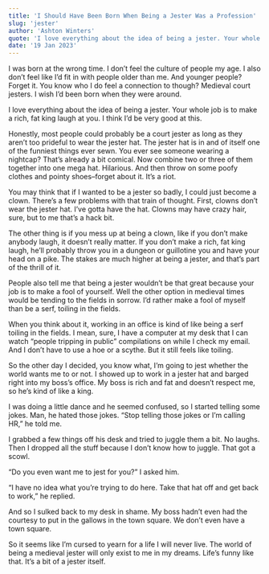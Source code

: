 ```yaml
---
title: 'I Should Have Been Born When Being a Jester Was a Profession'
slug: 'jester'
author: 'Ashton Winters'
quote: 'I love everything about the idea of being a jester. Your whole job is to make a rich, fat king laugh at you. I think I’d be very good at this.'
date: '19 Jan 2023'
---
```


I was born at the wrong time. I don’t feel the culture of people my age. I also don’t feel like I’d fit in with people older than me. And younger people? Forget it. You know who I do feel a connection to though? Medieval court jesters. I wish I’d been born when they were around.

I love everything about the idea of being a jester. Your whole job is to make a rich, fat king laugh at you. I think I’d be very good at this.

Honestly, most people could probably be a court jester as long as they aren’t too prideful to wear the jester hat. The jester hat is in and of itself one of the funniest things ever sewn. You ever see someone wearing a nightcap? That’s already a bit comical. Now combine two or three of them together into one mega hat. Hilarious. And then throw on some poofy clothes and pointy shoes–forget about it. It’s a riot.

You may think that if I wanted to be a jester so badly, I could just become a clown. There’s a few problems with that train of thought. First, clowns don’t wear the jester hat. I’ve gotta have the hat. Clowns may have crazy hair, sure, but to me that’s a hack bit.

The other thing is if you mess up at being a clown, like if you don’t make anybody laugh, it doesn’t really matter. If you don’t make a rich, fat king laugh, he’ll probably throw you in a dungeon or guillotine you and have your head on a pike. The stakes are much higher at being a jester, and that’s part of the thrill of it.

People also tell me that being a jester wouldn’t be that great because your job is to make a fool of yourself. Well the other option in medieval times would be tending to the fields in sorrow. I’d rather make a fool of myself than be a serf, toiling in the fields.

When you think about it, working in an office is kind of like being a serf toiling in the fields. I mean, sure, I have a computer at my desk that I can watch “people tripping in public” compilations on while I check my email. And I don’t have to use a hoe or a scythe. But it still feels like toiling.

So the other day I decided, you know what, I’m going to jest whether the world wants me to or not. I showed up to work in a jester hat and barged right into my boss’s office. My boss is rich and fat and doesn’t respect me, so he’s kind of like a king.

I was doing a little dance and he seemed confused, so I started telling some jokes. Man, he hated those jokes. “Stop telling those jokes or I’m calling HR,” he told me.

I grabbed a few things off his desk and tried to juggle them a bit. No laughs. Then I dropped all the stuff because I don’t know how to juggle. That got a scowl.

“Do you even want me to jest for you?” I asked him.

“I have no idea what you’re trying to do here. Take that hat off and get back to work,” he replied.

And so I sulked back to my desk in shame. My boss hadn’t even had the courtesy to put in the gallows in the town square. We don’t even have a town square.

So it seems like I’m cursed to yearn for a life I will never live. The world of being a medieval jester will only exist to me in my dreams. Life’s funny like that. It’s a bit of a jester itself.
